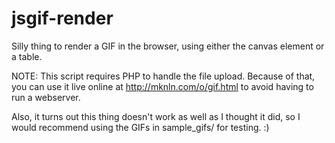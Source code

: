 jsgif-render
============

Silly thing to render a GIF in the browser, using either the canvas element or a table.

NOTE: This script requires PHP to handle the file upload. Because of that, you can use it live online at http://mknln.com/o/gif.html to avoid having to run a webserver.

Also, it turns out this thing doesn't work as well as I thought it did, so I would recommend using the GIFs in sample_gifs/ for testing. :)

